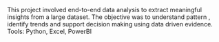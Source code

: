 This project involved end-to-end data analysis to extract meaningful insights from a large dataset. The objective was to understand pattern , identify trends and support decision making using data driven evidence.
Tools: Python, Excel, PowerBI
